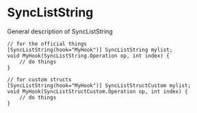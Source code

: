 # SyncListString

General description of SyncListString

```
// for the official things
[SyncListString(hook="MyHook")] SyncListString mylist;
void MyHook(SyncListString.Operation op, int index) {
    // do things
}
     
// for custom structs
[SyncListString(hook="MyHook")] SyncListStructCustom mylist;
void MyHook(SyncListStructCustom.Operation op, int index) {
    // do things
}
```
